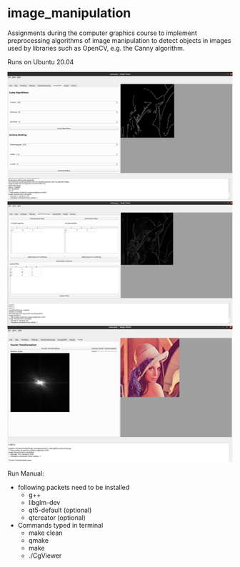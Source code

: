 # image_manipulation
Assignments during the computer graphics course to implement preprocessing algorithms of image manipulation to detect objects in images used by libraries such as OpenCV, e.g. the Canny algorithm.

Runs on Ubuntu 20.04

![Screenshot](images/Canny.PNG)
![Screenshot](images/Kantenoperationen.PNG)
![Screenshot](images/Fourier.PNG)

Run Manual:

- following packets need to be installed
  - g++
  - libglm-dev
  - qt5-default (optional)
  - qtcreator (optional)
- Commands typed in terminal
  - make clean
  - qmake
  - make
  - ./CgViewer
